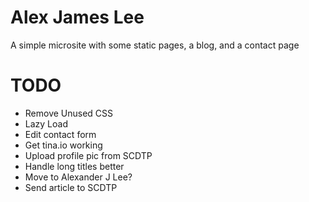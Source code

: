 # Alex James Lee

A simple microsite with some static pages, a blog, and a contact page

# TODO

- Remove Unused CSS
- Lazy Load
- Edit contact form
- Get tina.io working
- Upload profile pic from SCDTP
- Handle long titles better
- Move to Alexander J Lee?
- Send article to SCDTP

